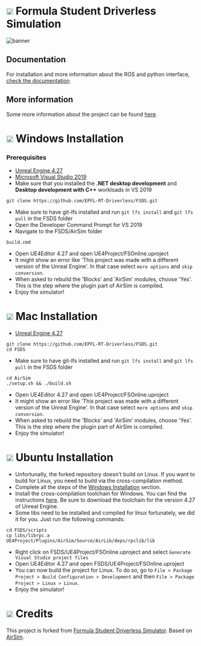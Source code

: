 # <img src="https://raw.githubusercontent.com/FortAwesome/Font-Awesome/6.x/svgs/solid/flag-checkered.svg" width=18px> Formula Student Driverless Simulation

![banner](docs/images/banner.png)


## Documentation
For installation and more information about the ROS and python interface, [check the documentation](https://fs-driverless.github.io/Formula-Student-Driverless-Simulator/)

## More information

Some more information about the project can be found [here](https://github.com/EPFL-RT-Driverless/FSDS/tree/master/docs).

# <img src="https://raw.githubusercontent.com/FortAwesome/Font-Awesome/6.x/svgs/brands/windows.svg" width=18px> Windows Installation 

### Prerequisites
- [Unreal Engine 4.27](https://www.unrealengine.com/en-US/download)
- [Microsoft Visual Studio 2019](https://visualstudio.microsoft.com/downloads/)
- Make sure that you installed the **.NET desktop development** and **Desktop development with C++** workloads in VS 2019

```
git clone https://github.com/EPFL-RT-Driverless/FSDS.git
```
- Make sure to have git-lfs installed and run `git lfs install` and `git lfs pull` in the FSDS folder
- Open the Developer Command Prompt for VS 2019
- Navigate to the FSDS/AirSim folder

```
build.cmd
```

- Open UE4Editor 4.27 and open UE4Project/FSOnline.uproject
- It might show an error like 'This project was made with a different version of the Unreal Engine'. In that case select `more options` and `skip conversion`.
- When asked to rebuild the 'Blocks' and 'AirSim' modules, choose 'Yes'. This is the step where the plugin part of AirSim is compiled.
- Enjoy the simulator!

# <img src="https://raw.githubusercontent.com/FortAwesome/Font-Awesome/6.x/svgs/brands/apple.svg" width=18px> Mac Installation 
- [Unreal Engine 4.27](https://www.unrealengine.com/en-US/download)

```
git clone https://github.com/EPFL-RT-Driverless/FSDS.git
cd FSDS
```
- Make sure to have git-lfs installed and run `git lfs install` and `git lfs pull` in the FSDS folder

```
cd AirSim
./setup.sh && ./build.sh
```
- Open UE4Editor 4.27 and open UE4Project/FSOnline.uproject
- It might show an error like 'This project was made with a different version of the Unreal Engine'. In that case select `more options` and `skip conversion`.
- When asked to rebuild the 'Blocks' and 'AirSim' modules, choose 'Yes'. This is the step where the plugin part of AirSim is compiled.
- Enjoy the simulator!

# <img src="https://raw.githubusercontent.com/FortAwesome/Font-Awesome/6.x/svgs/brands/ubuntu.svg" width=18px> Ubuntu Installation
- Unfortunatly, the forked repository doesn't build on Linux. If you want to build for Linux, you need to build via the cross-compilation method.
- Complete all the steps of the [Windows Installation](https://github.com/EPFL-RT-Driverless/FSDS#Windows-Installation) section.
- Install the cross-compilation toolchain for Windows. You can find the instructions [here](https://docs.unrealengine.com/4.27/en-US/SharingAndReleasing/Linux/GettingStarted/). Be sure to download the toolchain for the version 4.27 of Unreal Engine.
- Some libs need to be installed and compiled for linux fortunately, we did it for you. Just run the following commands:
```
cd FSDS/scripts
cp libs/librpc.a UE4Project/Plugins/AirSim/Source/AirLib/deps/rpclib/lib
```
- Right click on FSDS/UE4Project/FSOnline.uproject and select `Generate Visual Studio project files` 
- Open UE4Editor 4.27 and open FSDS/UE4Project/FSOnline.uproject
- You can now build the project for Linux. To do so, go to  `File > Package Project > Build Configuration > Development` and then `File > Package Project > Linux > Linux`.
- Enjoy the simulator!

# <img src="https://raw.githubusercontent.com/FortAwesome/Font-Awesome/6.x/svgs/solid/quote-left.svg" width=18px> Credits

This project is forked from [Formula Student Driverless Simulator](https://github.com/FS-Driverless/Formula-Student-Driverless-Simulator). Based on [AirSim](https://github.com/microsoft/AirSim).